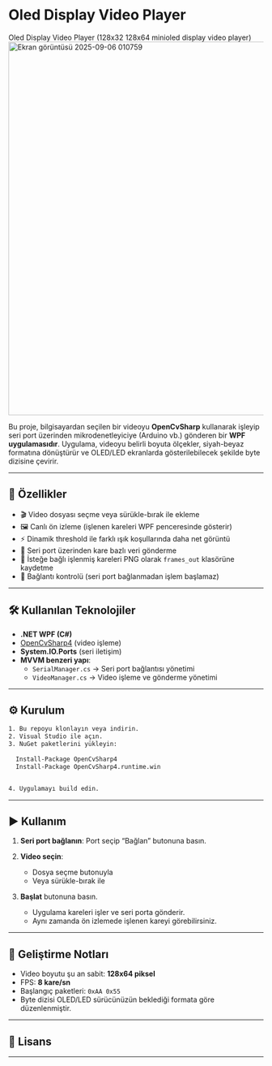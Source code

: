 # Oled Display Video Player
Oled Display Video Player (128x32 128x64 minioled display video player)
<img width="977" height="736" alt="Ekran görüntüsü 2025-09-06 010759" src="https://github.com/user-attachments/assets/ac11bea8-76e6-44f3-951d-af2d3423f40d" />
<!--<img width="980" height="736" alt="Ekran görüntüsü 2025-09-06 010541" src="https://github.com/user-attachments/assets/0c460dec-d323-41ac-a817-f369d9752f33" />-->


Bu proje, bilgisayardan seçilen bir videoyu **OpenCvSharp** kullanarak işleyip seri port üzerinden mikrodenetleyiciye (Arduino vb.) gönderen bir **WPF uygulamasıdır**. Uygulama, videoyu belirli boyuta ölçekler, siyah-beyaz formatına dönüştürür ve OLED/LED ekranlarda gösterilebilecek şekilde byte dizisine çevirir.

---

## 🚀 Özellikler

- 🎬 Video dosyası seçme veya sürükle-bırak ile ekleme
- 🖼️ Canlı ön izleme (işlenen kareleri WPF penceresinde gösterir)
- ⚡ Dinamik threshold ile farklı ışık koşullarında daha net görüntü
- 🔄 Seri port üzerinden kare bazlı veri gönderme
- 💾 İsteğe bağlı işlenmiş kareleri PNG olarak `frames_out` klasörüne kaydetme
- 🔌 Bağlantı kontrolü (seri port bağlanmadan işlem başlamaz)

---

## 🛠️ Kullanılan Teknolojiler

- **.NET WPF (C#)**
- [OpenCvSharp4](https://github.com/shimat/opencvsharp) (video işleme)
- **System.IO.Ports** (seri iletişim)
- **MVVM benzeri yapı**:  
  - `SerialManager.cs` → Seri port bağlantısı yönetimi  
  - `VideoManager.cs` → Video işleme ve gönderme yönetimi  

---

## ⚙️ Kurulum
 ```bash
1. Bu repoyu klonlayın veya indirin.
2. Visual Studio ile açın.
3. NuGet paketlerini yükleyin:
  
   Install-Package OpenCvSharp4
   Install-Package OpenCvSharp4.runtime.win


4. Uygulamayı build edin.
````
---

## ▶️ Kullanım

1. **Seri port bağlanın**: Port seçip “Bağlan” butonuna basın.
2. **Video seçin**:

   * Dosya seçme butonuyla
   * Veya sürükle-bırak ile
3. **Başlat** butonuna basın.

   * Uygulama kareleri işler ve seri porta gönderir.
   * Aynı zamanda ön izlemede işlenen kareyi görebilirsiniz.

---

## 🔧 Geliştirme Notları

* Video boyutu şu an sabit: **128x64 piksel**
* FPS: **8 kare/sn**
* Başlangıç paketleri: `0xAA 0x55`
* Byte dizisi OLED/LED sürücünüzün beklediği formata göre düzenlenmiştir.

---

## 📜 Lisans


---
